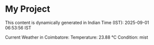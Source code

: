 # My Project

This content is dynamically generated in Indian Time (IST): 2025-09-01 06:53:56 IST


Current Weather in Coimbatore:
Temperature: 23.88 °C
Condition: mist
